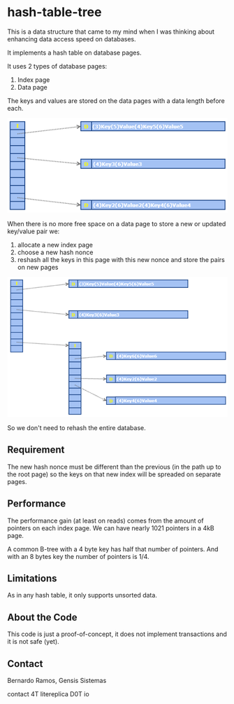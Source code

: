 # hash-table-tree

This is a data structure that came to my mind when I was thinking about enhancing data access speed on databases.

It implements a hash table on database pages.

It uses 2 types of database pages:

1. Index page
2. Data page

The keys and values are stored on the data pages with a data length before each.

![img1](images/img1.png)

When there is no more free space on a data page to store a new or updated key/value pair we:

1. allocate a new index page
2. choose a new hash nonce
3. reshash all the keys in this page with this new nonce and store the pairs on new pages

![img2](images/img2.png)

So we don't need to rehash the entire database.

## Requirement

The new hash nonce must be different than the previous (in the path up to the root page) so the keys on that new index will be spreaded on separate pages.

## Performance

The performance gain (at least on reads) comes from the amount of pointers on each index page. We can have nearly 1021 pointers in a 4kB page.

A common B-tree with a 4 byte key has half that number of pointers. And with an 8 bytes key the number of pointers is 1/4.

## Limitations

As in any hash table, it only supports unsorted data.

## About the Code

This code is just a proof-of-concept, it does not implement transactions and it is not safe (yet).

## Contact

Bernardo Ramos, Gensis Sistemas

contact 4T litereplica D0T io
